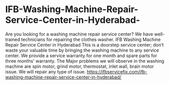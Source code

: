 # IFB-Washing-Machine-Repair-Service-Center-in-Hyderabad-
 Are you looking for a washing machine repair service center? We have well-trained technicians for repairing the clothes washer. IFB Washing Machine Repair Service Center in Hyderabad This is a doorstep service center; don’t waste your valuable time by bringing the washing machine to any service center. We provide a service warranty for one month and spare parts for three months' warranty. The Major problems we will observe in the washing machine are spin motor, grind motor, thermostat, inlet wall, brain motor issue. We will repair any type of issue. https://ifbservicefix.com/ifb-washing-machine-repair-service-center-in-hyderabad/
